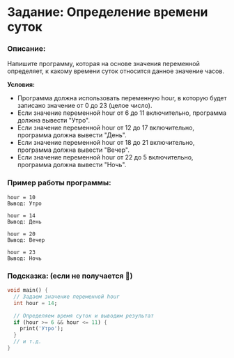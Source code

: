 # Задание: Определение времени суток

### Описание:

Напишите программу, которая на основе значения переменной определяет, к какому времени суток относится данное значение
часов.

**Условия:**

- Программа должна использовать переменную hour, в которую будет записано значение от 0 до 23 (целое число).
- Если значение переменной hour от 6 до 11 включительно, программа должна вывести "Утро".
- Если значение переменной hour от 12 до 17 включительно, программа должна вывести "День".
- Если значение переменной hour от 18 до 21 включительно, программа должна вывести "Вечер".
- Если значение переменной hour от 22 до 5 включительно, программа должна вывести "Ночь".

### Пример работы программы:

```
hour = 10
Вывод: Утро

hour = 14
Вывод: День

hour = 20
Вывод: Вечер

hour = 23
Вывод: Ночь

```

### Подсказка: (если не получается 🙂)

```dart
void main() {
  // Задаем значение переменной hour
  int hour = 14;

  // Определяем время суток и выводим результат
  if (hour >= 6 && hour <= 11) {
    print('Утро');
  }
  // и т.д.
}

```